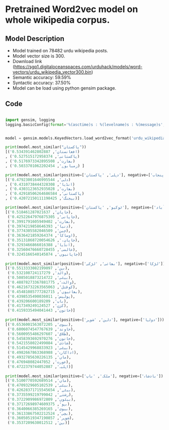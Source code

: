 # Pretrained Word2vec model on whole wikipedia corpus.

## Model Description

- Model trained on 78482 urdu wikipedia posts.
- Model vector size is 300.
- Download link (https://sgp1.digitaloceanspaces.com/urduhack/models/word-vectors/urdu_wikipedia_vector300.bin)
- Semantic accuracy: 59.59%
- Syntactic accuracy: 37.50%
- Model can be load using python gensim package.

## Code

```python

import gensim, logging
logging.basicConfig(format='%(asctime)s : %(levelname)s : %(message)s', level=logging.INFO)


model = gensim.models.KeyedVectors.load_word2vec_format('urdu_wikipedia_vector300.bin', binary=True)

print(model.most_similar("پاکستان"))
[('افغانستان', 0.534391462802887)
, ('پاکستانی', 0.527515172958374)
, ('بھارت', 0.5176973342895508)
, ('زمبابوے', 0.5033701062202454) ]

print(model.most_similar(positive=['دہلی', 'پاکستان'], negative=['پنجاب'],topn=5))
[('دلی', 0.47923001646995544)
, ('انڈیا', 0.4310738444328308)
, ('بھارت', 0.4303123652935028)
, ('پاکستانی', 0.42918506264686584)
, ('بیجنگ', 0.42072150111198425)]

print(model.most_similar(positive=['ٹوکیو', 'پاکستان'], negative=['اسلام_آباد']))
[('جاپان', 0.518461287021637),
 ('جاپانی', 0.42522647976875305),
 ('بھارت', 0.3991791605949402),
 ('دنیا', 0.3974219858646393),
 ('چین', 0.3774305582046509),
 ('اوساکا', 0.3636421859264374),
 ('جاپان،', 0.35131868720054626),
 ('انڈیا', 0.3293466866016388),
 ('عالمی', 0.32560476660728455),
 ('جاپانیوں', 0.3245166540145874)]
 
print(model.most_similar(positive=['بھائی', 'لڑکی'], negative=['لڑکا']))
[('بہن', 0.5513333082199097),
 ('والد', 0.532108724117279),
 ('بیٹی', 0.5085018873214722),
 ('والدہ', 0.48878273367881775),
 ('کوقتل', 0.46216732263565063),
 ('بھائیوں', 0.45481085777282715),
 ('پولیس', 0.4398535490036011),
 ('باپ', 0.439206600189209),
 ('کزن', 0.417349249124527),
 ('خاتون', 0.4159335494041443)]
 
print(model.most_similar(positive=['دلہن', 'شوہر'], negative=['دولہا']))
[('بیوی', 0.6536001563072205),
 ('خاوند', 0.6006074547767639),
 ('طلاق', 0.5600955486297607),
 ('خاتون', 0.5458393692970276),
 ('شادی', 0.5421558022499084),
 ('بیٹی', 0.5145429968833923),
 ('اداکارہ', 0.4982667863368988),
 ('ماں', 0.4932785630226135),
 ('عورت', 0.476948082447052),
 ('اہلیہ', 0.4722379744052887)]
 
print(model.most_similar(positive=['ملکہ', 'باپ'], negative=['بادشاہ']))
[('ماں', 0.5100770592689514),
 ('بیٹی', 0.4709329605102539),
 ('بیٹے', 0.42628371715545654),
 ('رشتے', 0.3735599219799042),
 ('بیٹوں', 0.3722909986972809),
 ('بہو', 0.37172698974609375),
 ('بیوی', 0.3640066385269165),
 ('بچی', 0.36133867502212524),
 ('شوہر', 0.36050519347190857),
 ('بہن', 0.3537209630012512)]
 

```